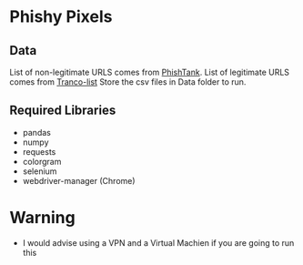 # Phishy Pixels

## Data
List of non-legitimate URLS comes from [PhishTank](https://phishtank.org/developer_info.php). 
List of legitimate URLS comes from [Tranco-list](https://tranco-list.eu/)
Store the csv files in Data folder to run.

## Required Libraries
- pandas
- numpy
- requests
- colorgram
- selenium 
- webdriver-manager (Chrome)

# Warning
- I would advise using a VPN and a Virtual Machien if you are going to run this
